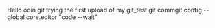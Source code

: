 Hello odin
git 
trying the first upload of my git_test
git commgit config --global core.editor "code --wait"
